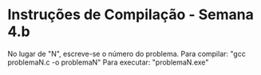 # Instruções de Compilação - Semana 4.b
No lugar de "N", escreve-se o número do problema.
Para compilar: "gcc problemaN.c -o problemaN"
Para executar: "problemaN.exe"